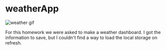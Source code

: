 # weatherApp

![weather gif](https://github.com/caropukenis/homework3/blob/master/assets/weatherForecast.gif)

For this homework we were asked to make a weather dashboard. I got the information to save, but I couldn't find a way to load the local storage on refresh. 
